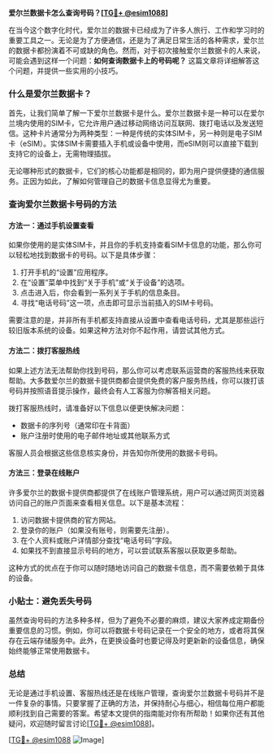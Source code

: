 **爱尔兰数据卡怎么查询号码？[[TG💪+ @esim1088](https://t.me/s/esim1088)]**

在当今这个数字化时代，爱尔兰的数据卡已经成为了许多人旅行、工作和学习时的重要工具之一。无论是为了方便通信，还是为了满足日常生活的各种需求，爱尔兰的数据卡都扮演着不可或缺的角色。然而，对于初次接触爱尔兰数据卡的人来说，可能会遇到这样一个问题：**如何查询数据卡上的号码呢？** 这篇文章将详细解答这个问题，并提供一些实用的小技巧。

### 什么是爱尔兰数据卡？

首先，让我们简单了解一下爱尔兰数据卡是什么。爱尔兰数据卡是一种可以在爱尔兰境内使用的SIM卡，它允许用户通过移动网络访问互联网、拨打电话以及发送短信。这种卡片通常分为两种类型：一种是传统的实体SIM卡，另一种则是电子SIM卡（eSIM）。实体SIM卡需要插入手机或设备中使用，而eSIM则可以直接下载到支持它的设备上，无需物理插拔。

无论哪种形式的数据卡，它们的核心功能都是相同的，即为用户提供便捷的通信服务。正因为如此，了解如何管理自己的数据卡信息显得尤为重要。

### 查询爱尔兰数据卡号码的方法

#### 方法一：通过手机设置查看

如果你使用的是实体SIM卡，并且你的手机支持查看SIM卡信息的功能，那么你可以轻松地找到数据卡的号码。以下是具体步骤：

1. 打开手机的“设置”应用程序。
2. 在“设置”菜单中找到“关于手机”或“关于设备”的选项。
3. 点击进入后，你会看到一系列关于手机的信息条目。
4. 寻找“电话号码”这一项，点击即可显示当前插入的SIM卡号码。

需要注意的是，并非所有手机都支持直接从设置中查看电话号码，尤其是那些运行较旧版本系统的设备。如果这种方法对你不起作用，请尝试其他方式。

#### 方法二：拨打客服热线

如果上述方法无法帮助你找到号码，那么你可以考虑联系运营商的客服热线来获取帮助。大多数爱尔兰的数据卡提供商都会提供免费的客户服务热线，你可以拨打该号码并按照语音提示操作，最终会有人工客服为你解答相关问题。

拨打客服热线时，请准备好以下信息以便更快解决问题：
- 数据卡的序列号（通常印在卡背面）
- 账户注册时使用的电子邮件地址或其他联系方式

客服人员会根据这些信息核实身份，并告知你所使用的数据卡号码。

#### 方法三：登录在线账户

许多爱尔兰的数据卡提供商都提供了在线账户管理系统，用户可以通过网页浏览器访问自己的账户页面来查看相关信息。以下是基本流程：

1. 访问数据卡提供商的官方网站。
2. 登录你的账户（如果没有账号，则需要先注册）。
3. 在个人资料或账户详情部分查找“电话号码”字段。
4. 如果找不到直接显示号码的地方，可以尝试联系客服以获取更多帮助。

这种方式的优点在于你可以随时随地访问自己的数据卡信息，而不需要依赖于具体的设备。

### 小贴士：避免丢失号码

虽然查询号码的方法多种多样，但为了避免不必要的麻烦，建议大家养成定期备份重要信息的习惯。例如，你可以将数据卡号码记录在一个安全的地方，或者将其保存在云端存储服务中。此外，在更换设备时也要记得及时更新新的设备信息，确保始终能够正常使用数据卡。

### 总结

无论是通过手机设置、客服热线还是在线账户管理，查询爱尔兰数据卡号码并不是一件复杂的事情。只要掌握了正确的方法，并保持耐心与细心，相信每位用户都能顺利找到自己需要的答案。希望本文提供的指南能对你有所帮助！如果你还有其他疑问，欢迎随时留言讨论[[TG💪+ @esim1088](https://t.me/s/esim1088)]。

[[TG💪+ @esim1088](https://t.me/s/esim1088) ![Image](https://i.postimg.cc/4NQfJmqS/Snipaste-2025-05-13-00-14-12.png)]